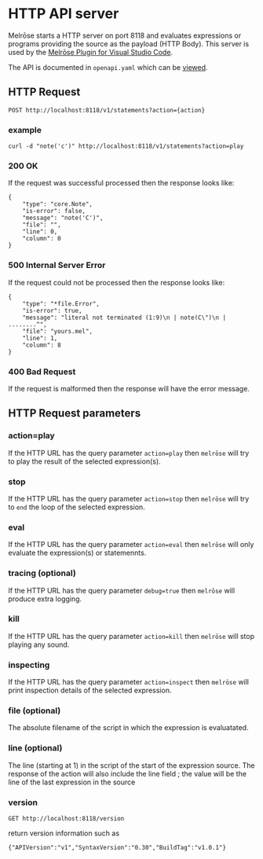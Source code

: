 # HTTP API server

Melrōse starts a HTTP server on port 8118 and evaluates expressions or programs providing the source as the payload (HTTP Body).
This server is used by the [Melrōse Plugin for Visual Studio Code](https://github.com/emicklei/melrose-for-vscode).


The API is documented in `openapi.yaml` which can be [viewed](https://editor.swagger.io/?url=https://raw.githubusercontent.com/emicklei/melrose/master/docs/openapi.yaml).


## HTTP Request

    POST http://localhost:8118/v1/statements?action={action}

### example

    curl -d "note('c')" http://localhost:8118/v1/statements?action=play

### 200 OK

If the request was successful processed then the response looks like:

    {
        "type": "core.Note",
        "is-error": false,
        "message": "note('C')",
        "file": "",
        "line": 0,
        "column": 0
    }

### 500 Internal Server Error

If the request could not be processed then the response looks like:

    {
        "type": "*file.Error",
        "is-error": true,
        "message": "literal not terminated (1:9)\n | note(C\")\n | ........^",
        "file": "yours.mel",
        "line": 1,
        "column": 8
    }

### 400 Bad Request

If the request is malformed then the response will have the error message.

## HTTP Request parameters

### action=play

If the HTTP URL has the query parameter `action=play` then `melrōse` will try to play the result of the selected expression(s).

### stop

If the HTTP URL has the query parameter `action=stop` then `melrōse` will try to `end` the loop of the selected expression.

### eval

If the HTTP URL has the query parameter `action=eval` then `melrōse` will only evaluate the expression(s) or statemennts.

### tracing (optional)

If the HTTP URL has the query parameter `debug=true` then `melrōse` will produce extra logging.

### kill

If the HTTP URL has the query parameter `action=kill` then `melrōse` will stop playing any sound.

### inspecting

If the HTTP URL has the query parameter `action=inspect` then `melrōse` will print inspection details of the selected expression.

### file (optional)

The absolute filename of the script in which the expression is evaluatated. 


### line (optional)

The line (starting at 1) in the script of the start of the expression source.
The response of the action will also include the line field ; the value will be the line of the last expression in the source

### version

    GET http://localhost:8118/version

return version information such as

    {"APIVersion":"v1","SyntaxVersion":"0.30","BuildTag":"v1.0.1"}